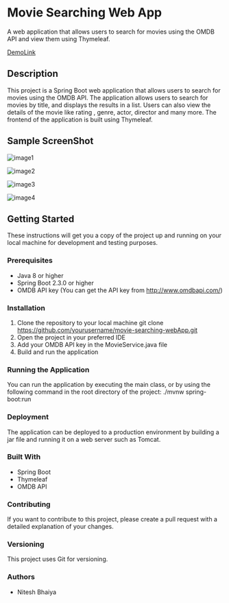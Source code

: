 # Movie Searching Web App
A web application that allows users to search for movies using the OMDB API and view them using Thymeleaf.

[DemoLink](https://movie-searching-webapp-production.up.railway.app/)

## Description
This project is a Spring Boot web application that allows users to search for movies using the OMDB API. The application allows users to search for movies by title, and displays the results in a list. Users can also view the details of the movie like rating , genre, actor, director and many more. The frontend of the application is built using Thymeleaf.

## Sample ScreenShot

![image1](https://blogger.googleusercontent.com/img/b/R29vZ2xl/AVvXsEgTZLVd3seAzv5QicqodkcMLQYIi4ZBWhqHfaEI3-55laC_Z9f91s5VhgvwnCk1D4JTG_3NJcGjG0WAv85XhRvLPJmPLUbE2rWWwpFe51e4Mmu7PukSMw7SITnqpDLfdqOfyxAQDM61MetSB-dYBSg5KxUS8D0r0V5D_GwE8eUz3rh48de8ojjJmg/s1600/screenshot1.png)

![image2](https://blogger.googleusercontent.com/img/b/R29vZ2xl/AVvXsEj9e0_-jrP-gHYmywvoZXqIIS3lqTyMMEBy9gRewWDdrimltyRrYsxDEjWaOWS_Y5D7hkx5TCoDyScs20JU_puClTdPxo3AJVSU7vd32vVpvkym6rKKzoTAmkneob0qkKoGygAaQXoCOVOEXs0XT60aWaWR4d_WuXyyZOMVEDYGtM-ndRozUNJHsw/s1600/screenshot2.png)

![image3](https://blogger.googleusercontent.com/img/b/R29vZ2xl/AVvXsEi7OFi7JDeFQeZAhewDOTbcD4l2dr-aeWVxmt7Ob5aeNZmC_tWzxT7t4B0xqkGeMZk7gLcIFGkwNXwC9kdJT795GwVyaOF56dIKe1q-RsKKHyMiShU3PDOyMCa9qKIUTzQ1busa7cFXZwimeSGyarAq3v96eV3JOJ9FYBeSQ70J6SqUW9ZZ5sMhLw/s1600/screenshot3.png)

![image4](https://blogger.googleusercontent.com/img/b/R29vZ2xl/AVvXsEhRW5catEe8llMa3I-Rn8wOg722W_CzH4HmffXDc6DhX-2jhlsby6WD0mLZvTskThR-xNKehgUYyHZS9ItE3lExDZlDzgok9BbT_TPtnBB-E4lbDJcV48oXLb3CIGOX-SC4oJ8Pj297BQYRdU6F4zgXo_w2kUQkKmStSN-PkK8PjeEBLNogevqsjQ/s1600/screenshot4.png)
 

## Getting Started
These instructions will get you a copy of the project up and running on your local machine for development and testing purposes.

### Prerequisites
- Java 8 or higher
- Spring Boot 2.3.0 or higher
- OMDB API key (You can get the API key from http://www.omdbapi.com/)

### Installation
1. Clone the repository to your local machine git clone https://github.com/yourusername/movie-searching-webApp.git
2. Open the project in your preferred IDE
3. Add your OMDB API key in the MovieService.java file
4. Build and run the application

### Running the Application
You can run the application by executing the main class, or by using the following command in the root directory of the project:
./mvnw spring-boot:run

### Deployment
The application can be deployed to a production environment by building a jar file and running it on a web server such as Tomcat.

### Built With
- Spring Boot
- Thymeleaf
- OMDB API

### Contributing
If you want to contribute to this project, please create a pull request with a detailed explanation of your changes.

### Versioning
This project uses Git for versioning.

### Authors
- Nitesh Bhaiya

